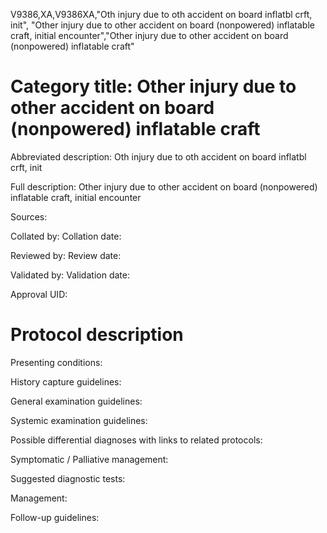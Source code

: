 V9386,XA,V9386XA,"Oth injury due to oth accident on board inflatbl crft, init", "Other injury due to other accident on board (nonpowered) inflatable craft, initial encounter","Other injury due to other accident on board (nonpowered) inflatable craft"
# Category title: Other injury due to other accident on board (nonpowered) inflatable craft

Abbreviated description: Oth injury due to oth accident on board inflatbl crft, init

Full description: Other injury due to other accident on board (nonpowered) inflatable craft, initial encounter

Sources:

Collated by:
Collation date:

Reviewed by:
Review date:

Validated by:
Validation date:

Approval UID:

# Protocol description

Presenting conditions:

History capture guidelines:

General examination guidelines:

Systemic examination guidelines:

Possible differential diagnoses with links to related protocols:

Symptomatic / Palliative management:

Suggested diagnostic tests:

Management:

Follow-up guidelines:

